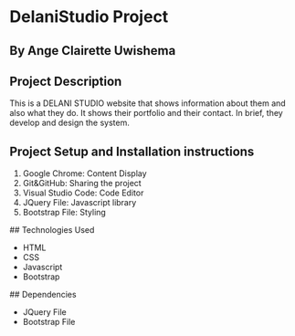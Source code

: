 # DelaniStudio Project
## By Ange Clairette Uwishema
## Project Description <br>
This is a DELANI STUDIO website that shows information about them and also what they do. It shows their portfolio and their contact. In brief, they develop and design the system.
## Project Setup and Installation instructions
<ol>
  <li>Google Chrome: Content Display</li>
  <li>Git&GitHub: Sharing the project</li>
  <li>Visual Studio Code: Code Editor</li>
  <li>JQuery File: Javascript library</li>
  <li>Bootstrap File: Styling</li>
</ol>
## Technologies Used
<ul>
  <li>HTML</li>
  <li>CSS</li>
  <li>Javascript</li>
  <li>Bootstrap</li>
</ul>
## Dependencies
<ul>
  <li>JQuery File</li>
  <li>Bootstrap File</li>
</ul>

